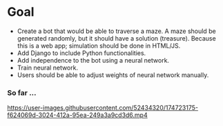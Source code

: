 # Goal
<ul>
<li>Create a bot that would be able to traverse a maze. A maze should be generated randomly, but it should have a solution (treasure). Because this is a web app; simulation should be done in HTML/JS.</li>
<li>Add Django to include Python functionalities.</li>
<li>Add independence to the bot using a neural network.</li>
<li>Train neural network.</li>
<li>Users should be able to adjust weights of neural network manually.</li>
</ul>

<h3>So far ... </h3>





https://user-images.githubusercontent.com/52434320/174723175-f624069d-3024-412a-95ea-249a3a9cd3d6.mp4

